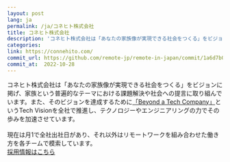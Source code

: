 ```yaml
---
layout: post
lang: ja
permalink: /ja/コネヒト株式会社
title: コネヒト株式会社
description: 'コネヒト株式会社は「あなたの家族像が実現できる社会をつくる」をビジョンに掲げ、家族という普遍的なテーマにおける課題解決や社会への提言に取り組んでいます。また、そのビジョンを達成するために「Beyond a Tech Company」というTech Visionを全社で推進し、テクノロジーやエンジニアリングの力でその歩みを加速させています。  現在は月1で全社出社日があり、それ以外はリモートワークを組み合わせた働き方を各チームで模索しています。 採用情報はこちら'
categories: 
link: https://connehito.com/
commit_url: https://github.com/remote-jp/remote-in-japan/commit/1a6d7b06adae5d421e84674f7035f7f22564bbbe
commit_at:  2022-10-28
---
```


<p>コネヒト株式会社は「あなたの家族像が実現できる社会をつくる」をビジョンに掲げ、家族という普遍的なテーマにおける課題解決や社会への提言に取り組んでいます。また、そのビジョンを達成するために<a href="https://tech-vision.connehito.com/vision/">「Beyond a Tech Company」</a>というTech Visionを全社で推進し、テクノロジーやエンジニアリングの力でその歩みを加速させています。<br /><br />現在は月1で全社出社日があり、それ以外はリモートワークを組み合わせた働き方を各チームで模索しています。<br /><a href="https://hrmos.co/pages/connehito/jobs">採用情報はこちら</a></p>
